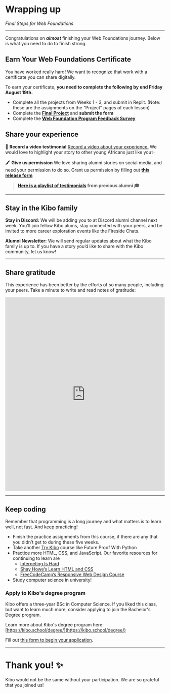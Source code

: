 # Wrapping up

<!-- TODO: Update dates, links, instructions -->

_Final Steps for Web Foundations_

---

Congratulations on ***almost*** finishing your Web Foundations journey. Below is what you need to do to finish strong.

## Earn Your Web Foundations Certificate

You have worked really hard! We want to recognize that work with a certificate you can share digitally.

To earn your certificate, **you need to complete the following by end Friday August 19th.**

- Complete all the projects from Weeks 1 - 3, and submit in Replit. (Note: these are the assignments on the “Project” pages of each lesson)
- Complete the **[Final Project](final-project-instructions.md)** and **submit the form**
- Complete the **[Web Foundation Program Feedback Survey](https://forms.gle/4uUHS5qxoytCK9HM7)**

## Share your experience

<aside>


🎥 **Record a video testimonial**
[Record a video about your experience.](https://bit.ly/3Q1GC3u)  We would love to highlight your story to other young Africans just like you✨

</aside>

<aside>


🖋️ **Give us permission**
We love sharing alumni stories on social media, and need your permission to do so. Grant us permission by filling out **[this release form](https://bit.ly/3JqSRUS)**

</aside>

 > **[Here is a playlist of testimonials](https://www.youtube.com/watch?v=QmQu1ynUBTY&list=PLEApm5XV23vWGm4uwl7jGSNST2Wj9S6Rx) from previous alumni 🎓**

---

## Stay in the Kibo family

**Stay in Discord:** We will be adding you to at Discord alumni channel next week. You'll join fellow Kibo alums, stay connected with your peers, and be invited to more career exploration events like the Fireside Chats.

**Alumni Newsletter:** We will send regular updates about what the Kibo family is up to. If you have a story you’d like to share with the Kibo community, let us know!

---

## Share gratitude

This experience has been better by the efforts of so many people, including your peers. Take a minute to write and read notes of gratitude:

<div style="border:1px solid rgba(0,0,0,0.1);border-radius:2px;box-sizing:border-box;overflow:hidden;position:relative;width:100%;background:#F4F4F4"><iframe src="https://padlet.com/curriculumpad/scz0qfxkg46og8eg" frameborder="0" allow="camera;microphone;geolocation" style="width:100%;height:608px;display:block;padding:0;margin:0"></iframe></div>

---

## Keep coding

Remember that programming is a long journey and what matters is to learn well, not fast. And keep practicing!

- Finish the practice assignments from this course, if there are any that you didn’t get to during these five weeks.
- Take another [Try Kibo](https://kibo.school/trykibo) course like Future Proof With Python
- Practice more HTML, CSS, and JavaScript. Our favorite resources for continuing to learn are
    - [Interneting Is Hard](https://www.internetingishard.com/)
    - [Shay Howe’s Learn HTML and CSS](https://learn.shayhowe.com/html-css/)
    - [FreeCodeCamp’s Responsive Web Design Course](https://www.freecodecamp.org/learn/2022/responsive-web-design/)
- Study computer science in university!

### Apply to Kibo's degree program

Kibo offers a three-year BSc in Computer Science. If you liked this class, but
want to learn much more, consider applying to join the Bachelor's Degree
program.

Learn more about Kibo's degree program here: [https://kibo.school/degree/](https://kibo.school/degree/)

Fill out [this form to begin your application](https://kibo-school.typeform.com/kibo-interest?typeform-source=kibo.school).

---

# **Thank you! ✨**

Kibo would not be the same without your participation. We are so grateful that you joined us!